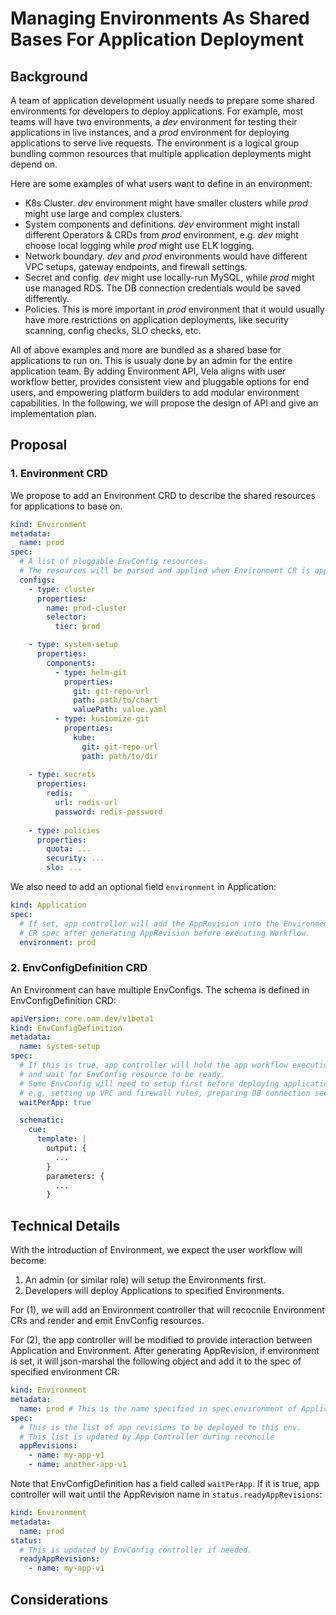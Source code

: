 # Managing Environments As Shared Bases For Application Deployment

## Background

A team of application development usually needs to prepare some shared environments for developers to deploy applications.
For example, most teams will have two environments, a *dev* environment for testing their applications in live instances,
and a *prod* environment for deploying applications to serve live requests. The environment is a logical group bundling common resources that multiple application deployments might depend on.

Here are some examples of what users want to define in an environment:

- K8s Cluster. *dev* environment might have smaller clusters while *prod* might use large and complex clusters.
- System components and definitions. *dev* environment might install different Operators & CRDs from *prod* environment, e.g. *dev* might choose local logging while *prod* might use ELK logging.
- Network boundary. *dev* and *prod* environments would have different VPC setups, gateway endpoints, and firewall settings.
- Secret and config. *dev* might use locally-run MySQL, while *prod* might use managed RDS. The DB connection credentials would be saved differently.
- Policies. This is more important in *prod* environment that it would usually have more restrictions on application deployments, like security scanning, config checks, SLO checks, etc.

All of above examples and more are bundled as a shared base for applications to run on.
This is usualy done by an admin for the entire application team.
By adding Environment API, Vela aligns with user workflow better,
provides consistent view and pluggable options for end users,
and empowering platform builders to add modular environment capabilities. In the following, we will propose the design of API and give an implementation plan.


## Proposal

### 1. Environment CRD

We propose to add an Environment CRD to describe the shared resources for applications to base on.

```yaml
kind: Environment
metadata:
  name: prod
spec:
  # A list of pluggable EnvConfig resources.
  # The resources will be parsed and applied when Environment CR is appled.
  configs:
    - type: cluster
      properties:
        name: prod-cluster
        selector:
          tier: prod

    - type: system-setup
      properties:
        components:
          - type: helm-git
            properties:
              git: git-repo-url
              path: path/to/chart
              valuePath: value.yaml
          - type: kustomize-git
            properties:
              kube:
                git: git-repo-url
                path: path/to/dir
    
    - type: secrets
      properties:
        redis:
          url: redis-url
          password: redis-password
    
    - type: policies
      properties:
        quota: ...
        security: ...
        slo: ...
```

We also need to add an optional field `environment` in Application:

```yaml
kind: Application
spec:
  # If set, app controller will add the AppRevision into the Environment
  # CR spec after generating AppRevision before executing Workflow.
  environment: prod
```

### 2. EnvConfigDefinition CRD

An Environment can have multiple EnvConfigs. The schema is defined in EnvConfigDefinition CRD:

```yaml
apiVersion: core.oam.dev/v1beta1
kind: EnvConfigDefinition
metadata:
  name: system-setup
spec:
  # If this is true, app controller will hold the app workflow execution
  # and wait for EnvConfig resource to be ready.
  # Some EnvConfig will need to setup first before deploying applications,
  # e.g. setting up VPC and firewall rules, preparing DB connection secret.
  waitPerApp: true

  schematic:
    cue:
      template: |
        output: {
          ...
        }
        parameters: {
          ...
        }
```

## Technical Details

With the introduction of Environment, we expect the user workflow will become:

1. An admin (or similar role) will setup the Environments first.
1. Developers will deploy Applications to specified Environments.

For (1), we will add an Environment controller that will recocnile Environment CRs and render and emit EnvConfig resources.

For (2), the app controller will be modified to provide interaction between Application and Environment. After generating AppRevision, if environment is set, it will json-marshal the following object and add it to the spec of specified environment CR:

```yaml
kind: Environment
metadata:
  name: prod # This is the name specified in spec.environment of Application
spec:
  # This is the list of app revisions to be deployed to this env.
  # This list is updated by App Controller during reconcile
  appRevisions:
    - name: my-app-v1
    - name: another-app-v1
```

Note that EnvConfigDefinition has a field called `waitPerApp`. If it is true, app controller will wait until the AppRevision name in `status.readyAppRevisions`:

```yaml
kind: Environment
metadata:
  name: prod
status:
  # This is updated by EnvConfig controller if needed.
  readyAppRevisions:
    - name: my-app-v1
```

## Considerations


